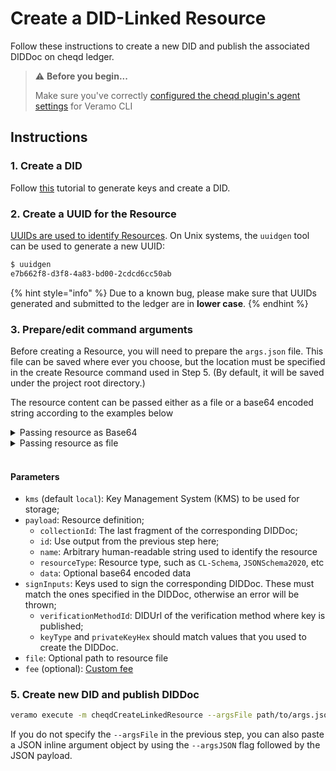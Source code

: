 # Create a DID-Linked Resource

Follow these instructions to create a new DID and publish the associated DIDDoc on cheqd ledger.

> ⚠️ **Before you begin...**
>
> Make sure you've correctly [configured the cheqd plugin's agent settings](../../guides/software-development-kits-sdks/veramo-sdk-for-cheqd/setup-cli.md) for Veramo CLI

## Instructions

### 1. Create a DID

Follow [this](../did-operations/) tutorial to generate keys and create a DID.

### 2. Create a UUID for the Resource

[UUIDs are used to identify Resources](https://en.wikipedia.org/wiki/Universally_unique_identifier). On Unix systems, the `uuidgen` tool can be used to generate a new UUID:

```bash
$ uuidgen
e7b662f8-d3f8-4a83-bd00-2cdcd6cc50ab
```

{% hint style="info" %}
Due to a known bug, please make sure that UUIDs generated and submitted to the ledger are in **lower case**.
{% endhint %}

### 3. Prepare/edit command arguments

Before creating a Resource, you will need to prepare the `args.json` file. This file can be saved where ever you choose, but the location must be specified in the create Resource command used in Step 5. (By default, it will be saved under the project root directory.)

The resource content can be passed either as a file or a base64 encoded string according to the examples below

<details>
<summary>Passing resource as Base64</summary>

Prepare a file with resource and encode it into `base64`. On Unix systems, you can use the following command:

```bash
$ base64 -w 0 resource.txt
<path-to-the-resource-file>
```

Example:

```bash
$ base64 -w 0 resource.txt
SGVsbG8sIHdvcmxk
```

```json
{
    "kms": "local",
    "payload": {
        "collectionId": "d3e515cf-81af-40cb-9ac1-154827986d29",
        "id": "4a71319b-00b1-4db9-bc05-56dc426f7062",
        "name": "TestResource",
        "resourceType": "TextDocument",
        "data": "SGVsbG8sIHdvcmxk"
    },
    "network": "testnet",
    "signInputs": [{
        "verificationMethodId": "did:cheqd:testnet:d3e515cf-81af-40cb-9ac1-154827986d29#key-1",
        "keyType": "Ed25519",
        "privateKeyHex": "0f5c124886178037952e87e0cdc55d185732577fca19ae877e64ac9ab24a0cc534e5326e70f1a42d785d93048aee806c359ec75a7b06f39253befd1746708438"
    }]
}
```
</details>

<details>
<summary>Passing resource as file</summary>

Prepare a file with resource data

```json
{
    "kms": "local",
    "payload": {
        "collectionId": "d3e515cf-81af-40cb-9ac1-154827986d29",
        "id": "4a71319b-00b1-4db9-bc05-56dc426f7062",
        "name": "TestResource",
        "resourceType": "TextDocument"
    },
    "network": "testnet",
    "signInputs": [{
        "verificationMethodId": "did:cheqd:testnet:d3e515cf-81af-40cb-9ac1-154827986d29#key-1",
        "keyType": "Ed25519",
        "privateKeyHex": "0f5c124886178037952e87e0cdc55d185732577fca19ae877e64ac9ab24a0cc534e5326e70f1a42d785d93048aee806c359ec75a7b06f39253befd1746708438"
    }],
    "file": "/path/to/resource.txt"
}
```
</details>

<br>

#### Parameters

* `kms` (default `local`): Key Management System (KMS) to be used for storage;
* `payload`: Resource definition;
  * `collectionId`: The last fragment of the corresponding DIDDoc;
  * `id`: Use output from the previous step here;
  * `name`: Arbitrary human-readable string used to identify the resource
  * `resourceType`: Resource type, such as `CL-Schema`, `JSONSchema2020`, etc
  * `data`: Optional base64 encoded data
* `signInputs`: Keys used to sign the corresponding DIDDoc. These must match the ones specified in the DIDDoc, otherwise an error will be thrown;
  * `verificationMethodId`: DIDUrl of the verification method where key is published;
  * `keyType` and `privateKeyHex` should match values that you used to create the DIDDoc.
* `file`: Optional path to resource file
* `fee` (optional): [Custom fee](../custom-fee.md)

### 5. Create new DID and publish DIDDoc

```bash
veramo execute -m cheqdCreateLinkedResource --argsFile path/to/args.json
```

If you do not specify the `--argsFile` in the previous step, you can also paste a JSON inline argument object by using the `--argsJSON` flag followed by the JSON payload.
